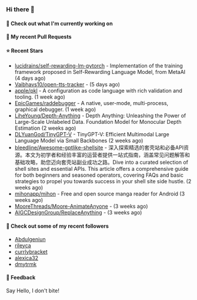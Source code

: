 ### Hi there 👋

#### 👷 Check out what I'm currently working on

#### 🔨 My recent Pull Requests


#### ⭐ Recent Stars

- [lucidrains/self-rewarding-lm-pytorch](https://github.com/lucidrains/self-rewarding-lm-pytorch) - Implementation of the training framework proposed in Self-Rewarding Language Model, from MetaAI (4 days ago)
- [Vaibhavs10/open-tts-tracker](https://github.com/Vaibhavs10/open-tts-tracker) -  (5 days ago)
- [apple/pkl](https://github.com/apple/pkl) - A configuration as code language with rich validation and tooling. (1 week ago)
- [EpicGames/raddebugger](https://github.com/EpicGames/raddebugger) - A native, user-mode, multi-process, graphical debugger. (1 week ago)
- [LiheYoung/Depth-Anything](https://github.com/LiheYoung/Depth-Anything) - Depth Anything: Unleashing the Power of Large-Scale Unlabeled Data. Foundation Model for Monocular Depth Estimation (2 weeks ago)
- [DLYuanGod/TinyGPT-V](https://github.com/DLYuanGod/TinyGPT-V) - TinyGPT-V: Efficient Multimodal Large Language Model via Small Backbones (2 weeks ago)
- [bleedline/Awesome-gptlike-shellsite](https://github.com/bleedline/Awesome-gptlike-shellsite) - 深入探索精选的套壳站和必备API资源。本文为初学者和经验丰富的运营者提供一站式指南，涵盖常见问题解答和基础攻略，助您迈向套壳站副业成功之路。Dive into a curated selection of shell sites and essential APIs. This article offers a comprehensive guide for both beginners and seasoned operators, covering FAQs and basic strategies to propel you towards success in your shell site side hustle. (2 weeks ago)
- [mihonapp/mihon](https://github.com/mihonapp/mihon) - Free and open source manga reader for Android (3 weeks ago)
- [MooreThreads/Moore-AnimateAnyone](https://github.com/MooreThreads/Moore-AnimateAnyone) -  (3 weeks ago)
- [AIGCDesignGroup/ReplaceAnything](https://github.com/AIGCDesignGroup/ReplaceAnything) -  (3 weeks ago)

#### 👯 Check out some of my recent followers

- [Abdulgeniun](https://github.com/Abdulgeniun)
- [rileyca](https://github.com/rileyca)
- [currlybracket](https://github.com/currlybracket)
- [alexica32](https://github.com/alexica32)
- [dmytrmk](https://github.com/dmytrmk)

#### 💬 Feedback

Say Hello, I don't bite!